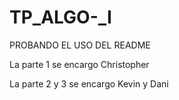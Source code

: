 # TP_ALGO-_I
PROBANDO EL USO DEL README

La parte 1 se encargo Christopher 

La parte 2 y 3 se encargo Kevin y Dani

